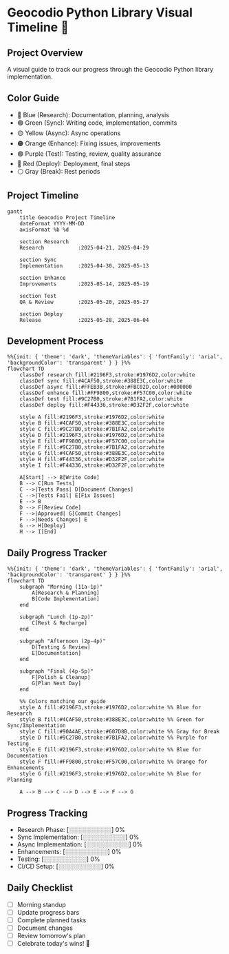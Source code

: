 # Geocodio Python Library Visual Timeline 🎨

## Project Overview
A visual guide to track our progress through the Geocodio Python library implementation.

## Color Guide
- 🔵 Blue (Research): Documentation, planning, analysis
- 🟢 Green (Sync): Writing code, implementation, commits
- 🟡 Yellow (Async): Async operations
- 🟠 Orange (Enhance): Fixing issues, improvements
- 🟣 Purple (Test): Testing, review, quality assurance
- 🔴 Red (Deploy): Deployment, final steps
- ⚪ Gray (Break): Rest periods

## Project Timeline
```mermaid
gantt
    title Geocodio Project Timeline
    dateFormat YYYY-MM-DD
    axisFormat %b %d

    section Research
    Research           :2025-04-21, 2025-04-29

    section Sync
    Implementation     :2025-04-30, 2025-05-13

    section Enhance
    Improvements       :2025-05-14, 2025-05-19

    section Test
    QA & Review        :2025-05-20, 2025-05-27

    section Deploy
    Release            :2025-05-28, 2025-06-04
```

## Development Process
```mermaid
%%{init: { 'theme': 'dark', 'themeVariables': { 'fontFamily': 'arial', 'backgroundColor': 'transparent' } } }%%
flowchart TD
    classDef research fill:#2196F3,stroke:#1976D2,color:white
    classDef sync fill:#4CAF50,stroke:#388E3C,color:white
    classDef async fill:#FFEB3B,stroke:#FBC02D,color:#000000
    classDef enhance fill:#FF9800,stroke:#F57C00,color:white
    classDef test fill:#9C27B0,stroke:#7B1FA2,color:white
    classDef deploy fill:#F44336,stroke:#D32F2F,color:white

    style A fill:#2196F3,stroke:#1976D2,color:white
    style B fill:#4CAF50,stroke:#388E3C,color:white
    style C fill:#9C27B0,stroke:#7B1FA2,color:white
    style D fill:#2196F3,stroke:#1976D2,color:white
    style E fill:#FF9800,stroke:#F57C00,color:white
    style F fill:#9C27B0,stroke:#7B1FA2,color:white
    style G fill:#4CAF50,stroke:#388E3C,color:white
    style H fill:#F44336,stroke:#D32F2F,color:white
    style I fill:#F44336,stroke:#D32F2F,color:white

    A[Start] --> B[Write Code]
    B --> C[Run Tests]
    C -->|Tests Pass| D[Document Changes]
    C -->|Tests Fail| E[Fix Issues]
    E --> B
    D --> F[Review Code]
    F -->|Approved| G[Commit Changes]
    F -->|Needs Changes| E
    G --> H[Deploy]
    H --> I[End]
```

## Daily Progress Tracker
```mermaid
%%{init: { 'theme': 'dark', 'themeVariables': { 'fontFamily': 'arial', 'backgroundColor': 'transparent' } } }%%
flowchart TD
    subgraph "Morning (11a-1p)"
        A[Research & Planning]
        B[Code Implementation]
    end

    subgraph "Lunch (1p-2p)"
        C[Rest & Recharge]
    end

    subgraph "Afternoon (2p-4p)"
        D[Testing & Review]
        E[Documentation]
    end

    subgraph "Final (4p-5p)"
        F[Polish & Cleanup]
        G[Plan Next Day]
    end

    %% Colors matching our guide
    style A fill:#2196F3,stroke:#1976D2,color:white %% Blue for Research
    style B fill:#4CAF50,stroke:#388E3C,color:white %% Green for Sync/Implementation
    style C fill:#90A4AE,stroke:#607D8B,color:white %% Gray for Break
    style D fill:#9C27B0,stroke:#7B1FA2,color:white %% Purple for Testing
    style E fill:#2196F3,stroke:#1976D2,color:white %% Blue for Documentation
    style F fill:#FF9800,stroke:#F57C00,color:white %% Orange for Enhancements
    style G fill:#2196F3,stroke:#1976D2,color:white %% Blue for Planning

    A --> B --> C --> D --> E --> F --> G
```

## Progress Tracking
- Research Phase: [░░░░░░░░░░] 0%
- Sync Implementation: [░░░░░░░░░░] 0%
- Async Implementation: [░░░░░░░░░░] 0%
- Enhancements: [░░░░░░░░░░] 0%
- Testing: [░░░░░░░░░░] 0%
- CI/CD Setup: [░░░░░░░░░░] 0%

## Daily Checklist
- [ ] Morning standup
- [ ] Update progress bars
- [ ] Complete planned tasks
- [ ] Document changes
- [ ] Review tomorrow's plan
- [ ] Celebrate today's wins! 🎉